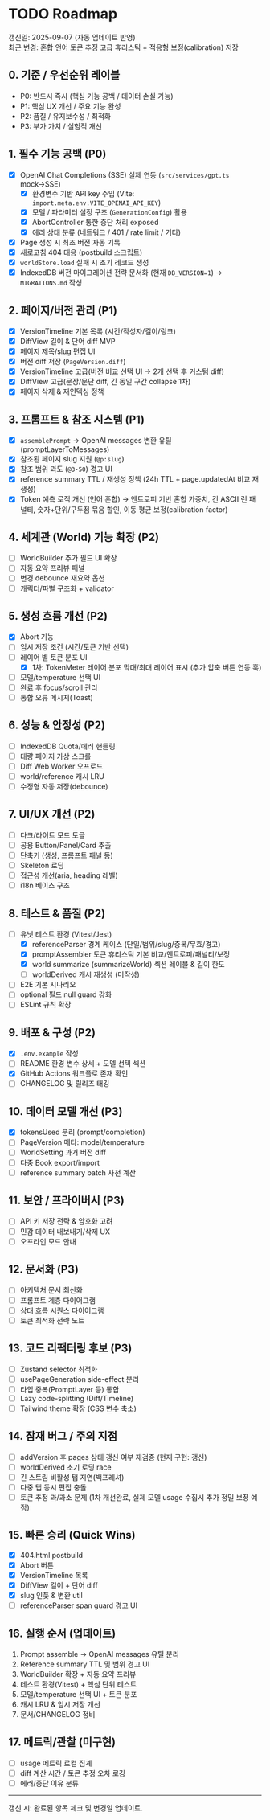 # TODO Roadmap

갱신일: 2025-09-07 (자동 업데이트 반영)  
최근 변경: 혼합 언어 토큰 추정 고급 휴리스틱 + 적응형 보정(calibration) 저장

## 0. 기준 / 우선순위 레이블
- P0: 반드시 즉시 (핵심 기능 공백 / 데이터 손실 가능)
- P1: 핵심 UX 개선 / 주요 기능 완성
- P2: 품질 / 유지보수성 / 최적화
- P3: 부가 가치 / 실험적 개선

## 1. 필수 기능 공백 (P0)
- [x] OpenAI Chat Completions (SSE) 실제 연동 (`src/services/gpt.ts` mock→SSE)  
	- [x] 환경변수 기반 API key 주입 (Vite: `import.meta.env.VITE_OPENAI_API_KEY`)  
	- [x] 모델 / 파라미터 설정 구조 (`GenerationConfig`) 활용  
	- [x] AbortController 통한 중단 처리 exposed  
	- [x] 에러 상태 분류 (네트워크 / 401 / rate limit / 기타)  
- [x] Page 생성 시 최초 버전 자동 기록  
- [x] 새로고침 404 대응 (postbuild 스크립트)  
- [x] `worldStore.load` 실패 시 초기 레코드 생성  
- [x] IndexedDB 버전 마이그레이션 전략 문서화 (현재 `DB_VERSION=1`) → `MIGRATIONS.md` 작성

## 2. 페이지/버전 관리 (P1)
- [x] VersionTimeline 기본 목록 (시간/작성자/길이/링크)  
- [x] DiffView 길이 & 단어 diff MVP  
- [x] 페이지 제목/slug 편집 UI  
- [x] 버전 diff 저장 (`PageVersion.diff`)  
- [x] VersionTimeline 고급(버전 비교 선택 UI → 2개 선택 후 커스텀 diff)  
- [x] DiffView 고급(문장/문단 diff, 긴 동일 구간 collapse 1차)  
- [x] 페이지 삭제 & 재인덱싱 정책  

## 3. 프롬프트 & 참조 시스템 (P1)
- [x] `assemblePrompt` → OpenAI messages 변환 유틸 (promptLayerToMessages)  
- [x] 참조된 페이지 slug 지원 (`@p:slug`)  
- [x] 참조 범위 과도 (`@3-50`) 경고 UI  
- [x] reference summary TTL / 재생성 정책 (24h TTL + page.updatedAt 비교 재생성)  
- [x] Token 예측 로직 개선 (언어 혼합) → 엔트로피 기반 혼합 가중치, 긴 ASCII 런 패널티, 숫자+단위/구두점 묶음 할인, 이동 평균 보정(calibration factor)  

## 4. 세계관 (World) 기능 확장 (P2)
- [ ] WorldBuilder 추가 필드 UI 확장  
- [ ] 자동 요약 프리뷰 패널  
- [ ] 변경 debounce 재요약 옵션  
- [ ] 캐릭터/파벌 구조화 + validator  

## 5. 생성 흐름 개선 (P2)
- [x] Abort 기능  
- [ ] 임시 저장 조건 (시간/토큰 기반 선택)  
- [ ] 레이어 별 토큰 분포 UI  
	- [x] 1차: TokenMeter 레이어 분포 막대/최대 레이어 표시 (추가 압축 버튼 연동 훅)  
- [ ] 모델/temperature 선택 UI  
- [ ] 완료 후 focus/scroll 관리  
- [ ] 통합 오류 메시지(Toast)  

## 6. 성능 & 안정성 (P2)
- [ ] IndexedDB Quota/에러 핸들링  
- [ ] 대량 페이지 가상 스크롤  
- [ ] Diff Web Worker 오프로드  
- [ ] world/reference 캐시 LRU  
- [ ] 수정형 자동 저장(debounce)  

## 7. UI/UX 개선 (P2)
- [ ] 다크/라이트 모드 토글  
- [ ] 공용 Button/Panel/Card 추출  
- [ ] 단축키 (생성, 프롬프트 패널 등)  
- [ ] Skeleton 로딩  
- [ ] 접근성 개선(aria, heading 레벨)  
- [ ] i18n 베이스 구조  

## 8. 테스트 & 품질 (P2)
- [ ] 유닛 테스트 환경 (Vitest/Jest)  
	- [x] referenceParser 경계 케이스 (단일/범위/slug/중복/무효/경고)  
	- [x] promptAssembler 토큰 휴리스틱 기본 비교/엔트로피/패널티/보정  
	- [x] world summarize (summarizeWorld) 섹션 레이블 & 길이 한도  
	- [ ] worldDerived 캐시 재생성 (미작성)  
- [ ] E2E 기본 시나리오  
- [ ] optional 필드 null guard 강화  
- [ ] ESLint 규칙 확장  

## 9. 배포 & 구성 (P2)
- [x] `.env.example` 작성  
- [ ] README 환경 변수 상세 + 모델 선택 섹션  
- [x] GitHub Actions 워크플로 존재 확인  
- [ ] CHANGELOG 및 릴리즈 태깅  

## 10. 데이터 모델 개선 (P3)
- [x] tokensUsed 분리 (prompt/completion)  
- [ ] PageVersion 메타: model/temperature  
- [ ] WorldSetting 과거 버전 diff  
- [ ] 다중 Book export/import  
- [ ] reference summary batch 사전 계산  

## 11. 보안 / 프라이버시 (P3)
- [ ] API 키 저장 전략 & 암호화 고려  
- [ ] 민감 데이터 내보내기/삭제 UX  
- [ ] 오프라인 모드 안내  

## 12. 문서화 (P3)
- [ ] 아키텍처 문서 최신화  
- [ ] 프롬프트 계층 다이어그램  
- [ ] 상태 흐름 시퀀스 다이어그램  
- [ ] 토큰 최적화 전략 노트  

## 13. 코드 리팩터링 후보 (P3)
- [ ] Zustand selector 최적화  
- [ ] usePageGeneration side-effect 분리  
- [ ] 타입 중복(PromptLayer 등) 통합  
- [ ] Lazy code-splitting (Diff/Timeline)  
- [ ] Tailwind theme 확장 (CSS 변수 축소)  

## 14. 잠재 버그 / 주의 지점
- [ ] addVersion 후 pages 상태 갱신 여부 재검증 (현재 구현: 갱신)  
- [ ] worldDerived 초기 로딩 race  
- [ ] 긴 스트림 비활성 탭 지연(백프레셔)  
- [ ] 다중 탭 동시 편집 충돌  
- [ ] 토큰 추정 과/과소 문제 (1차 개선완료, 실제 모델 usage 수집시 추가 정밀 보정 예정)  

## 15. 빠른 승리 (Quick Wins)
- [x] 404.html postbuild  
- [x] Abort 버튼  
- [x] VersionTimeline 목록  
- [x] DiffView 길이 + 단어 diff  
- [x] slug 인풋 & 변환 util  
- [ ] referenceParser span guard 경고 UI  

## 16. 실행 순서 (업데이트)
1. Prompt assemble → OpenAI messages 유틸 분리
2. Reference summary TTL 및 범위 경고 UI
3. WorldBuilder 확장 + 자동 요약 프리뷰
4. 테스트 환경(Vitest) + 핵심 단위 테스트
5. 모델/temperature 선택 UI + 토큰 분포
6. 캐시 LRU & 임시 저장 개선
7. 문서/CHANGELOG 정비

## 17. 메트릭/관찰 (미구현)
- [ ] usage 메트릭 로컬 집계  
- [ ] diff 계산 시간 / 토큰 추정 오차 로깅  
- [ ] 에러/중단 이유 분류  

---
갱신 시: 완료된 항목 체크 및 변경일 업데이트.

